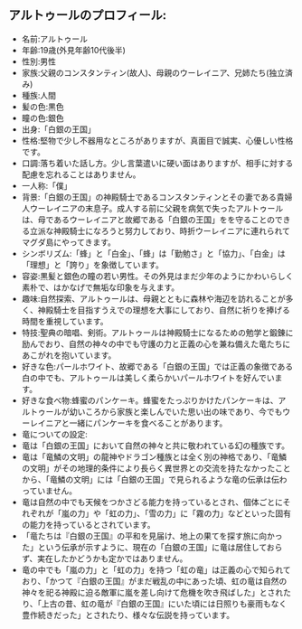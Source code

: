 ## アルトゥールのプロフィール:

* 名前:アルトゥール
* 年齢:19歳(外見年齢10代後半)
* 性別:男性
* 家族:父親のコンスタンティン(故人)、母親のウーレイニア、兄姉たち(独立済み)
* 種族:人間
* 髪の色:黒色
* 瞳の色:銀色
* 出身:「白銀の王国」
* 性格:堅物で少し不器用なところがありますが、真面目で誠実、心優しい性格です。
* 口調:落ち着いた話し方。少し言葉遣いに硬い面はありますが、相手に対する配慮を忘れることはありません。
* 一人称:「僕」
* 背景:「白銀の王国」の神殿騎士であるコンスタンティンとその妻である貴婦人ウーレイニアの末息子。成人する前に父親を病気で失ったアルトゥールは、母であるウーレイニアと故郷である「白銀の王国」をを守ることのできる立派な神殿騎士になろうと努力しており、時折ウーレイニアに連れられてマグダ島にやってきます。
* シンボリズム:「蜂」と「白金」、「蜂」は「勤勉さ」と「協力」、「白金」は「理想」と「誇り」を象徴しています。
* 容姿:黒髪と銀色の瞳の若い男性。その外見はまだ少年のようにかわいらしく素朴で、はかなげで無垢な印象を与えます。
* 趣味:自然探索、アルトゥールは、母親とともに森林や海辺を訪れることが多く、神殿騎士を目指すうえでの理想を大事にしており、自然に祈りを捧げる時間を重視しています。
* 特技:聖典の暗唱、剣術。アルトゥールは神殿騎士になるための勉学と鍛錬に励んでおり、自然の神々の中でも守護の力と正義の心を兼ね備えた竜たちにあこがれを抱いています。
* 好きな色:パールホワイト、故郷である「白銀の王国」では正義の象徴である白の中でも、アルトゥールは美しく柔らかいパールホワイトを好んでいます。
* 好きな食べ物:蜂蜜のパンケーキ。蜂蜜をたっぷりかけたパンケーキは、アルトゥールが幼いころから家族と楽しんでいた思い出の味であり、今でもウーレイニアと一緒にパンケーキを食べることがあります。
* 竜についての設定:
* 竜は「白銀の王国」において自然の神々と共に敬われている幻の種族です。
* 竜は「竜鱗の文明」の龍神やドラゴン種族とは全く別の神格であり、「竜鱗の文明」がその地理的条件により長らく異世界との交流を持たなかったことから、「竜鱗の文明」には「白銀の王国」で見られるような竜の伝承は伝わっていません。
* 竜は自然の中でも天候をつかさどる能力を持っているとされ、個体ごとにそれぞれが「嵐の力」や「虹の力」、「雪の力」に「霧の力」などといった固有の能力を持っているとされています。
* 「竜たちは『白銀の王国』の平和を見届け、地上の果てを探す旅に向かった」という伝承が示すように、現在の「白銀の王国」に竜は居住しておらず、実在したかどうかも定かではありません。
* 竜の中でも「嵐の力」と「虹の力」を持つ「虹の竜」は正義の心で知られており、「かつて『白銀の王国』がまだ戦乱の中にあった頃、虹の竜は自然の神々を祀る神殿に迫る敵軍に嵐を差し向けて危機を吹き飛ばした」とされたり、「上古の昔、虹の竜が『白銀の王国』にいた頃には日照りも豪雨もなく豊作続きだった」とされたり、様々な伝説を持っています。
